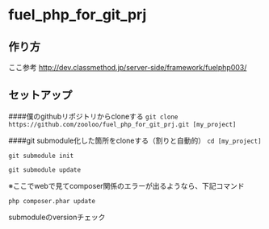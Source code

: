 fuel_php_for_git_prj
====================

## 作り方

ここ参考
http://dev.classmethod.jp/server-side/framework/fuelphp003/

####

## セットアップ

####僕のgithubリポジトリからcloneする
`
git clone https://github.com/zooloo/fuel_php_for_git_prj.git [my_project]
`

####git submodule化した箇所をcloneする（割りと自動的）
`
cd [my_project]
`

`
git submodule init
`

`
git submodule update
`

※ここでwebで見てcomposer関係のエラーが出るようなら、下記コマンド

`
php composer.phar update
`

submoduleのversionチェック
